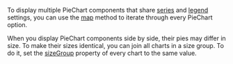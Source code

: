 To display multiple PieChart components that share [series](/Documentation/ApiReference/UI_Components/dxPieChart/Configuration/series/) and [legend](/Documentation/ApiReference/UI_Components/dxPieChart/Configuration/legend/) settings, you can use the [map](https://developer.mozilla.org/en-US/docs/Web/JavaScript/Reference/Global_Objects/Array/map) method to iterate through every PieChart option.

When you display PieChart components side by side, their pies may differ in size. To make their sizes identical, you can join all charts in a size group. To do it, set the [sizeGroup](/Documentation/ApiReference/UI_Components/dxPieChart/Configuration/#sizeGroup) property of every chart to the same value.